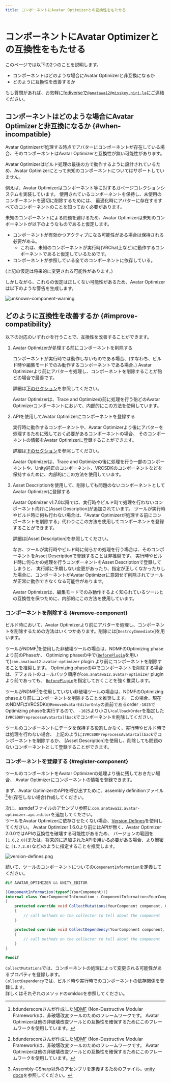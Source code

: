 ```yaml
---
title: コンポーネントにAvatar Optimizerとの互換性をもたせる
---
```


# コンポーネントにAvatar Optimizerとの互換性をもたせる

このページでは以下の2つのことを説明します。

- コンポーネントはどのような場合にAvatar Optimizerと非互換になるか
- どのように互換性を改善するか

もし質問があれば、お気軽に[fediverseで`@anatawa12@misskey.niri.la`][fediverse]にご連絡ください。

## コンポーネントはどのような場合にAvatar Optimizerと非互換になるか {#when-incompatible}

Avatar Optimizerが処理する時点でアバターにコンポーネントが存在している場合、そのコンポーネントはAvatar Optimizerと互換性が無い可能性があります。

Avatar Optimizerはビルド処理の最後の方で動作するように設計されているため、Avatar Optimizerにとって未知のコンポーネントについてはサポートしていません。

例えば、Avatar Optimizerはコンポーネント等に対するガベージコレクションシステムを実装しています。
使用されているコンポーネントを保持し、未使用のコンポーネントを適切に削除するためには、
最適化時にアバターに存在するすべてのコンポーネントのことを知っておく必要があります。

未知のコンポーネントによる問題を避けるため、Avatar Optimizerは未知のコンポーネントが以下のようなものであると仮定します。
- コンポーネントが有効かつアクティブになる可能性がある場合は保持される必要がある。
  - これは、未知のコンポーネントが実行時(VRChat上など)に動作するコンポーネントであると仮定しているためです。
- コンポーネントが参照している全てのコンポーネントに依存している。

(上記の仮定は将来的に変更される可能性があります。)

しかしながら、これらの仮定は正しくない可能性があるため、Avatar Optimizerは以下のような警告を生成します。

![unknown-component-warning](unknown-component-warning.png)

## どのように互換性を改善するか {#improve-compatibility}

以下の対応のいずれかを行うことで、互換性を改善することができます。

1. Avatar Optimizerが処理する前にコンポーネントを削除する

   コンポーネントが実行時では動作しないものである場合、(すなわち、ビルド時や編集モードでのみ動作するコンポーネントである場合、)
   Avatar Optimizerより前にアバターを処理し、コンポーネントを削除することが殆どの場合で最善です。

   詳細は[下のセクション](#remove-component)を参照してください。

   Avatar Optimizerは、Trace and Optimizeの前に処理を行う殆どのAvatar Optimizerコンポーネントにおいて、内部的にこの方法を使用しています。

2. APIを使用してAvatar Optimizerにコンポーネントを登録する

    実行時に動作するコンポーネントや、Avatar Optimizerより後にアバターを処理するために残しておく必要があるコンポーネントの場合、
    そのコンポーネントの情報をAvatar Optimizerに登録することができます。
    
     詳細は[下のセクション](#register-component)を参照してください。
    
     Avatar Optimizerは、Trace and Optimizeの後に処理を行う一部のコンポーネントや、Unity純正のコンポーネント、VRCSDKのコンポーネントなどを保持するために、内部的にこの方法を使用しています。

3. Asset Descriptionを使用して、削除しても問題のないコンポーネントとしてAvatar Optimizerに登録する

   Avatar Optimizer v1.7.0以降では、実行時やビルド時で処理を行わないコンポーネント向けに[Asset Description]が追加されています。
   ツールが実行時やビルド時に何も行わない場合は、「Avatar Optimizerが処理する前にコンポーネントを削除する」代わりにこの方法を使用してコンポーネントを登録することができます。

   詳細は[Asset Description]を参照してください。

   なお、ツールが実行時やビルド時に何らかの処理を行う場合は、そのコンポーネントをAsset Descriptionで登録することは非推奨です。
   実行時やビルド時に何らかの処理を行うコンポーネントをAsset Descriptionで登録してしまうと、
   実行順に予期しない変更があったり、指定が正しくなかったりした場合に、コンポーネントがAvatar Optimizerに意図せず削除されてツールが正常に動作できなくなる可能性があります。

   Avatar Optimizerは、編集モードでのみ動作するよく知られているツールとの互換性を保つために、内部的にこの方法を使用しています。

### コンポーネントを削除する {#remove-component}


ビルド時において、Avatar Optimizerより前にアバターを処理し、コンポーネントを削除するための方法はいくつかあります。削除には[`DestroyImmediate`]を用います。

ツールがNDMF[^NDMF]を使用した非破壊ツールの場合は、NDMFのOptimizing phaseより前のPhaseか、
Optimizing phaseの中で([`BeforePlugin`][ndmf-BeforePlugin]を用いて)`com.anatawa12.avatar-optimizer` plugin
より前にコンポーネントを削除することを推奨します。
Optimizing phaseの中でコンポーネントを削除する場合は、デフォルトのコールバック順序が`com.anatawa12.avatar-optimizer` pluginより前であっても、
[`BeforePlugin`][ndmf-BeforePlugin]を指定しておくことを強く推奨します。

ツールがNDMF[^NDMF]を使用していない非破壊ツールの場合は、NDMFのOptimizing phaseより前にコンポーネントを削除することを推奨します。
この場合、現在のNDMFはVRCSDKの`RemoveAvatarEditorOnly`の直前であるorder `-1025`でOptimizing phaseを実行するので、
`-1025`より小さい`callbackOrder`を指定した`IVRCSDKPreprocessAvatarCallback`でコンポーネントを削除してください。

ツールのコンポーネントにデータを保持する役割しかなく、実行時やビルド時では処理を行わない場合、
上記のように`IVRCSDKPreprocessAvatarCallback`でコンポーネントを削除するか、
[Asset Description]を使用し、削除しても問題のないコンポーネントとして登録することができます。

[DestroyImmediate]: https://docs.unity3d.com/ScriptReference/Object.DestroyImmediate.html

### コンポーネントを登録する {#register-component}

ツールのコンポーネントをAvatar Optimizerの処理より後に残しておきたい場合、
Avatar Optimizerにコンポーネントの情報を登録できます。

まず、Avatar OptimizerのAPIを呼び出すために、assembly definitionファイル[^asmdef]を(存在しない場合)作成してください。

次に、asmdefファイルのアセンブリ参照に`com.anatawa12.avatar-optimizer.api.editor`を追加してください。\
ツールをAvatar Optimizerに依存させたくない場合、[Version Defines]を使用してください。
Avatar Optimizer 1.6.0より前にはAPIが無く、Avatar Optimizer 2.0.0ではAPIの互換性を破壊する可能性があるため、
バージョンの範囲を`[1.6,2.0)`(または、将来的に追加されたAPIを用いる必要がある場合、より厳密に `[1.7,2.0)`など)のように指定することを推奨します。

![version-defines.png](version-defines.png)

続いて、ツールのコンポーネントについての`ComponentInformation`を定義してください。

```csharp
#if AVATAR_OPTIMIZER && UNITY_EDITOR

[ComponentInformation(typeof(YourComponent))]
internal class YourComponentInformation : ComponentInformation<YourComponent>
{
    protected override void CollectMutations(YourComponent component, ComponentMutationsCollector collector)
    {
        // call methods on the collector to tell about the component
    }

    protected override void CollectDependency(YourComponent component, ComponentDependencyCollector collector)
    {
        // call methods on the collector to tell about the component
    }
}

#endif
```

`CollectMutations`では、コンポーネントの処理によって変更される可能性があるプロパティを登録します。\
`CollectDependency`では、ビルド時や実行時でのコンポーネントの依存関係を登録します。\
詳しくはそれぞれのメソッドのxmldocを参照してください。

[fediverse]: https://misskey.niri.la/@anatawa12
[ndmf-BeforePlugin]: https://ndmf.nadena.dev/api/nadena.dev.ndmf.fluent.Sequence.html#nadena_dev_ndmf_fluent_Sequence_BeforePlugin_System_String_System_String_System_Int32_
[register-component]: #register-component

[^asmdef]: Assembly-CSharp以外のアセンブリを定義するためのファイル。[unity docs](https://docs.unity3d.com/2019.4/Documentation/Manual/ScriptCompilationAssemblyDefinitionFiles.html)を参照してください。
[^NDMF]: bdunderscoreさんが作成した[NDMF] (Non-Destructive Modular Framework)は、非破壊改変ツールのためのフレームワークです。
Avatar Optimizerは他の非破壊改変ツールとの互換性を確保するためにこのフレームワークを使用しています。

[NDMF]: https://ndmf.nadena.dev/
[modular-avatar]: https://modular-avatar.nadena.dev/
[Version Defines]: https://docs.unity3d.com/2019.4/Documentation/Manual/ScriptCompilationAssemblyDefinitionFiles.html#define-symbols
